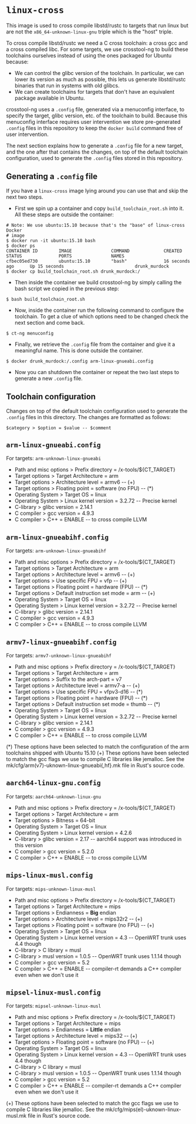 # `linux-cross`

This image is used to cross compile libstd/rustc to targets that run linux but
are not the `x86_64-unknown-linux-gnu` triple which is the "host" triple.

To cross compile libstd/rustc we need a C cross toolchain: a cross gcc and a
cross compiled libc.  For some targets, we use crosstool-ng to build these
toolchains ourselves instead of using the ones packaged for Ubuntu because:

- We can control the glibc version of the toolchain. In particular, we can lower
  its version as much as possible, this lets us generate libstd/rustc binaries
  that run in systems with old glibcs.
- We can create toolchains for targets that don't have an equivalent package
  available in Ubuntu.

crosstool-ng uses a `.config` file, generated via a menuconfig interface, to
specify the target, glibc version, etc. of the toolchain to build. Because this
menuconfig interface requires user intervention we store pre-generated `.config`
files in this repository to keep the `docker build` command free of user
intervention.

The next section explains how to generate a `.config` file for a new target, and
the one after that contains the changes, on top of the default toolchain
configuration, used to generate the `.config` files stored in this repository.

## Generating a `.config` file

If you have a `linux-cross` image lying around you can use that and skip the
next two steps.

- First we spin up a container and copy `build_toolchain_root.sh` into it. All
  these steps are outside the container:

```
# Note: We use ubuntu:15.10 because that's the "base" of linux-cross Docker
# image
$ docker run -it ubuntu:15.10 bash
$ docker ps
CONTAINER ID        IMAGE               COMMAND             CREATED             STATUS              PORTS               NAMES
cfbec05ed730        ubuntu:15.10        "bash"              16 seconds ago      Up 15 seconds                           drunk_murdock
$ docker cp build_toolchain_root.sh drunk_murdock:/
```

- Then inside the container we build crosstool-ng by simply calling the bash
  script we copied in the previous step:

```
$ bash build_toolchain_root.sh
```

- Now, inside the container run the following command to configure the
  toolchain. To get a clue of which options need to be changed check the next
  section and come back.

```
$ ct-ng menuconfig
```

- Finally, we retrieve the `.config` file from the container and give it a
  meaningful name. This is done outside the container.

```
$ docker drunk_murdock:/.config arm-linux-gnueabi.config
```

- Now you can shutdown the container or repeat the two last steps to generate a
  new `.config` file.

## Toolchain configuration

Changes on top of the default toolchain configuration used to generate the
`.config` files in this directory. The changes are formatted as follows:

```
$category > $option = $value -- $comment
```

## `arm-linux-gnueabi.config`

For targets: `arm-unknown-linux-gnueabi`

- Path and misc options > Prefix directory = /x-tools/${CT\_TARGET}
- Target options > Target Architecture = arm
- Target options > Architecture level = armv6 -- (+)
- Target options > Floating point = software (no FPU) -- (\*)
- Operating System > Target OS = linux
- Operating System > Linux kernel version = 3.2.72 -- Precise kernel
- C-library > glibc version = 2.14.1
- C compiler > gcc version = 4.9.3
- C compiler > C++ = ENABLE -- to cross compile LLVM

## `arm-linux-gnueabihf.config`

For targets: `arm-unknown-linux-gnueabihf`

- Path and misc options > Prefix directory = /x-tools/${CT\_TARGET}
- Target options > Target Architecture = arm
- Target options > Architecture level = armv6 -- (+)
- Target options > Use specific FPU = vfp -- (+)
- Target options > Floating point = hardware (FPU) -- (\*)
- Target options > Default instruction set mode = arm -- (+)
- Operating System > Target OS = linux
- Operating System > Linux kernel version = 3.2.72 -- Precise kernel
- C-library > glibc version = 2.14.1
- C compiler > gcc version = 4.9.3
- C compiler > C++ = ENABLE -- to cross compile LLVM

## `armv7-linux-gnueabihf.config`

For targets: `armv7-unknown-linux-gnueabihf`

- Path and misc options > Prefix directory = /x-tools/${CT\_TARGET}
- Target options > Target Architecture = arm
- Target options > Suffix to the arch-part = v7
- Target options > Architecture level = armv7-a -- (+)
- Target options > Use specific FPU = vfpv3-d16 -- (\*)
- Target options > Floating point = hardware (FPU) -- (\*)
- Target options > Default instruction set mode = thumb -- (\*)
- Operating System > Target OS = linux
- Operating System > Linux kernel version = 3.2.72 -- Precise kernel
- C-library > glibc version = 2.14.1
- C compiler > gcc version = 4.9.3
- C compiler > C++ = ENABLE -- to cross compile LLVM

(\*) These options have been selected to match the configuration of the arm
      toolchains shipped with Ubuntu 15.10
(+) These options have been selected to match the gcc flags we use to compile C
    libraries like jemalloc. See the mk/cfg/arm(v7)-uknown-linux-gnueabi{,hf}.mk
    file in Rust's source code.

## `aarch64-linux-gnu.config`

For targets: `aarch64-unknown-linux-gnu`

- Path and misc options > Prefix directory = /x-tools/${CT\_TARGET}
- Target options > Target Architecture = arm
- Target options > Bitness = 64-bit
- Operating System > Target OS = linux
- Operating System > Linux kernel version = 4.2.6
- C-library > glibc version = 2.17 -- aarch64 support was introduced in this version
- C compiler > gcc version = 5.2.0
- C compiler > C++ = ENABLE -- to cross compile LLVM

## `mips-linux-musl.config`

For targets: `mips-unknown-linux-musl`

- Path and misc options > Prefix directory = /x-tools/${CT\_TARGET}
- Target options > Target Architecture = mips
- Target options > Endianness = **Big** endian
- Target options > Architecture level = mips32r2 -- (+)
- Target options > Floating point = software (no FPU) -- (+)
- Operating System > Target OS = linux
- Operating System > Linux kernel version = 4.3 -- OpenWRT trunk uses 4.4 though
- C-library > C library = musl
- C-library > musl version = 1.0.5 -- OpenWRT trunk uses 1.1.14 though
- C compiler > gcc version = 5.2
- C compiler > C++ = ENABLE -- compiler-rt demands a C++ compiler even when we don't use it

## `mipsel-linux-musl.config`

For targets: `mipsel-unknown-linux-musl`

- Path and misc options > Prefix directory = /x-tools/${CT\_TARGET}
- Target options > Target Architecture = mips
- Target options > Endianness = **Little** endian
- Target options > Architecture level = mips32 -- (+)
- Target options > Floating point = software (no FPU) -- (+)
- Operating System > Target OS = linux
- Operating System > Linux kernel version = 4.3 -- OpenWRT trunk uses 4.4 though
- C-library > C library = musl
- C-library > musl version = 1.0.5 -- OpenWRT trunk uses 1.1.14 though
- C compiler > gcc version = 5.2
- C compiler > C++ = ENABLE -- compiler-rt demands a C++ compiler even when we don't use it

(+) These options have been selected to match the gcc flags we use to compile C
    libraries like jemalloc. See the mk/cfg/mips(el)-uknown-linux-musl.mk
    file in Rust's source code.

